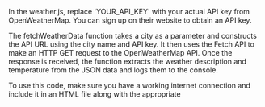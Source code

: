 In the weather.js, replace 'YOUR_API_KEY' with your actual API key from OpenWeatherMap. You can sign up on their website to obtain an API key.

The fetchWeatherData function takes a city as a parameter and constructs the API URL using the city name and API key. It then uses the Fetch API to make an HTTP GET request to the OpenWeatherMap API. Once the response is received, the function extracts the weather description and temperature from the JSON data and logs them to the console.

To use this code, make sure you have a working internet connection and include it in an HTML file along with the appropriate <script> tag. When the HTML file is loaded in a browser, the weather data for the specified city will be fetched and logged to the console.

You can expand this code to display the weather information on a webpage or add additional functionality as per your requirements.

